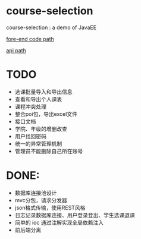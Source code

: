 # course-selection
course-selection : a demo of JavaEE

[fore-end code path](https://github.com/Makonike/course-selection-fore-end) 

[api path](https://space-0hroqq.w.eolinker.com/share/index?shareCode=fCcyRS)

# TODO

- 选课批量导入和导出信息
- 查看和导出个人课表
- 课程冲突处理
- 整合poi包，导出excel文件
- 接口文档
- 学院、年级的增删改查
- 用户找回密码
- 统一的异常管理机制
- 管理员不能删除自己所在账号


# DONE:

- 数据库连接池设计
- mvc分包，请求分发器
- json格式传输，使用REST风格
- 日志记录数据库连接、用户登录登出、学生选课退课
- 简单的 ioc 通过注解实现全局依赖注入
- 前后端分离
  

